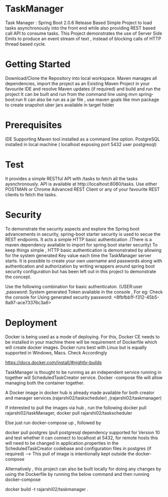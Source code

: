 # TaskManager

Task Manager : Spring Boot 2.0.6 Release Based Simple Project to load tasks asynchronously into the front end while also providing REST based call API to consume tasks.
This Project demonstrates the use of Server Side Emits to produce an event stream of text , instead of blocking calls of HTTP thread based cycle.

# Getting Started
Download/Clone the Repository into local workspace.
Maven manages all dependencies, import the project as an Existing Maven Project in your favourite IDE and resolve Maven updates (if required) and build and run the project
It can be built and run from the command line using mvn spring-boot:run
It can also be run as a jar file , use maven goals like mvn package to create snapshot uber jars available in target folder

# Prerequisites
IDE Supporting
Maven tool installed as a command line option.
PostgreSQL installed in local machine ( localhost exposing port 5432 user postgresql)

# Test
It provides a simple RESTful API with /tasks to fetch all the tasks aysnchronously.
API is available at  http://localhost:8080/tasks. 
Use either POSTMAN or Chrome Advanced REST Client or any of your favourite REST clients to fetch the tasks.

# Security

To demonstrate the security aspects and explore the Spring boot advancements in security, spring-boot starter security is used to secue the REST endpoints. It acts a simple HTTP basic authentication .(There is a maven dependency available to import for spring boot starter security)
To keep things simple , HTTP basic authentication is demonstrated by allowing for the system generated Key value each time the TaskManager server starts. It is possible to create your own username and passwords along with authentication and authorization by writing wrappers around spring boot security configuration but has been left out in this project to demonstrate the concept.

Use the following combination for basic authenticaton. (USER:user ,password: System generated Token available in the console , For eg: Check the console for Using generated security password: <8fbfbb1f-f312-45b5-8a97-ace73376c3a6>


# Deployment
Docker is being used as a mode of deploying. 
For this, Docker CE needs to be installed in your machine there will be requirement of Dockerfile which will create docker images.
Docker runs best with Linux but is equally supported in Windows, Macs. Check Accordingly

https://docs.docker.com/install/#nightly-builds

TaskManager is thought to be running as an independent service running in together will ScheduledTaskCreator service. Docker -compose file will allow managing both the container together.

A Docker image in docker hub is already made available for both creator and manager services.(rajarshi02/taskscheduler) ,(rajarshi02/taskmanager)

If interested to pull the images via hub , run the following docker pull rajarshi02/taskManager, docker pull rajarshi02/taskscheduler 

Else just run docker-compose up , followed by 

docker pull postgres (pull postgresql dependency supported for Version 10 and test whether it can connect to localhost at 5432, for remote hosts this will need to be changed in application.properties in the ScheduledTaskCreator codebase and configuration files in postgres (if required)  --> This pull of image is intentionally kept outside the docker-compose

Alternatively , this project can also be built locally for doing any changes by using the Dockerfile by running the below command and then running docker-compose 

docker build -t rajarshi02/taskmanager .



